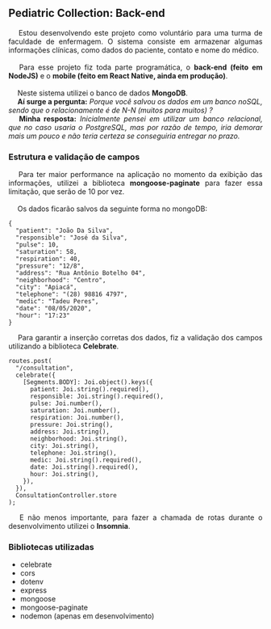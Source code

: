 ## Pediatric Collection: Back-end

<div style="text-align: justify">&emsp; Estou desenvolvendo este projeto como voluntário para uma turma de faculdade de enfermagem. O sistema consiste em armazenar algumas informações clínicas, como dados do paciente, contato e nome do médico.</div><br/>

<div style="text-align: justify">&emsp; Para esse projeto fiz toda parte programática, o <b>back-end (feito em NodeJS)</b> e o <b>mobile (feito em React Native, ainda em produção)</b>.</div><br/>

<div style="text-align: justify">&emsp; Neste sistema utilizei o banco de dados <b>MongoDB</b>.</div>

<div style="text-align: justify">&emsp; <b>Aí surge a pergunta:</b> <i>Porque você salvou os dados em um banco noSQL, sendo que o relacionamente é de N-N (muitos para muitos) ?</i></div>

<div style="text-align: justify">&emsp; <b>Minha resposta:</b> <i>Inicialmente pensei em utilizar um banco relacional, que no caso usaria o PostgreSQL, mas por razão de tempo, iria demorar mais um pouco e não teria certeza se conseguiria entregar no prazo.</i></div>

### Estrutura e validação de campos

<div style="text-align: justify">&emsp;  Para ter maior performance na aplicação no momento da exibição das informações, utilizei a biblioteca <b>mongoose-paginate</b> para fazer essa limitação, que serão de 10 por vez.</div><br/>

<div style="text-align: justify">&emsp; Os dados ficarão salvos da seguinte forma no mongoDB:</div>

    {
      "patient": "João Da Silva",
      "responsible": "José da Silva",
      "pulse": 10,
      "saturation": 58,
      "respiration": 40,
      "pressure": "12/8",
      "address": "Rua Antônio Botelho 04",
      "neighborhood": "Centro",
      "city": "Apiacá",
      "telephone": "(28) 98816 4797",
      "medic": "Tadeu Peres",
      "date": "08/05/2020",
      "hour": "17:23"
    }

<div style="text-align: justify">&emsp; Para garantir a inserção corretas dos dados, fiz a validação dos campos utilizando a biblioteca <b>Celebrate</b>.</div>

    routes.post(
      "/consultation",
      celebrate({
        [Segments.BODY]: Joi.object().keys({
          patient: Joi.string().required(),
          responsible: Joi.string().required(),
          pulse: Joi.number(),
          saturation: Joi.number(),
          respiration: Joi.number(),
          pressure: Joi.string(),
          address: Joi.string(),
          neighborhood: Joi.string(),
          city: Joi.string(),
          telephone: Joi.string(),
          medic: Joi.string().required(),
          date: Joi.string().required(),
          hour: Joi.string(),
        }),
      }),
      ConsultationController.store
    );

  <div style="text-align: justify">&emsp; E não menos importante, para fazer a chamada de rotas durante o desenvolvimento utilizei o <b>Insomnia</b>.</div>

### Bibliotecas utilizadas

- celebrate
- cors
- dotenv
- express
- mongoose
- mongoose-paginate
- nodemon (apenas em desenvolvimento)
